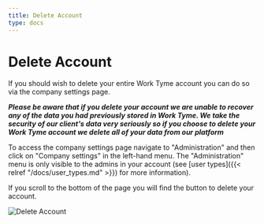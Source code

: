 ```yaml
---
title: Delete Account
type: docs
---
```


# Delete Account

If you should wish to delete your entire Work Tyme account you can do so via the company settings page.

_**Please be aware that if you delete your account we are unable to recover any of the data you had previously stored in Work Tyme. We take the security of our client's data very seriously so if you choose to delete your Work Tyme account we delete all of your data from our platform**_

To access the company settings page navigate to "Administration" and then click on "Company settings" in the left-hand menu. The "Administration" menu is only visible to the admins in your account (see [user types]({{< relref "/docs/user_types.md" >}}) for more information).

If you scroll to the bottom of the page you will find the button to delete your account.

![Delete Account](/docs/img/delete_account.png)
